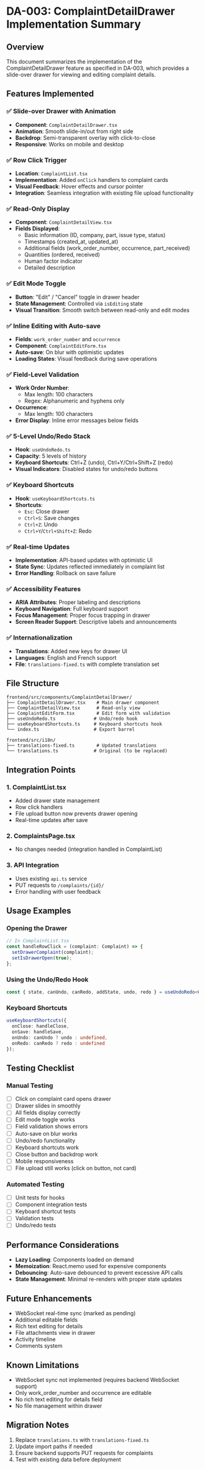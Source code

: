 # DA-003: ComplaintDetailDrawer Implementation Summary

## Overview
This document summarizes the implementation of the ComplaintDetailDrawer feature as specified in DA-003, which provides a slide-over drawer for viewing and editing complaint details.

## Features Implemented

### ✅ Slide-over Drawer with Animation
- **Component**: `ComplaintDetailDrawer.tsx`
- **Animation**: Smooth slide-in/out from right side
- **Backdrop**: Semi-transparent overlay with click-to-close
- **Responsive**: Works on mobile and desktop

### ✅ Row Click Trigger
- **Location**: `ComplaintList.tsx`
- **Implementation**: Added `onClick` handlers to complaint cards
- **Visual Feedback**: Hover effects and cursor pointer
- **Integration**: Seamless integration with existing file upload functionality

### ✅ Read-Only Display
- **Component**: `ComplaintDetailView.tsx`
- **Fields Displayed**:
  - Basic information (ID, company, part, issue type, status)
  - Timestamps (created_at, updated_at)
  - Additional fields (work_order_number, occurrence, part_received)
  - Quantities (ordered, received)
  - Human factor indicator
  - Detailed description

### ✅ Edit Mode Toggle
- **Button**: "Edit" / "Cancel" toggle in drawer header
- **State Management**: Controlled via `isEditing` state
- **Visual Transition**: Smooth switch between read-only and edit modes

### ✅ Inline Editing with Auto-save
- **Fields**: `work_order_number` and `occurrence`
- **Component**: `ComplaintEditForm.tsx`
- **Auto-save**: On blur with optimistic updates
- **Loading States**: Visual feedback during save operations

### ✅ Field-Level Validation
- **Work Order Number**:
  - Max length: 100 characters
  - Regex: Alphanumeric and hyphens only
- **Occurrence**:
  - Max length: 100 characters
- **Error Display**: Inline error messages below fields

### ✅ 5-Level Undo/Redo Stack
- **Hook**: `useUndoRedo.ts`
- **Capacity**: 5 levels of history
- **Keyboard Shortcuts**: Ctrl+Z (undo), Ctrl+Y/Ctrl+Shift+Z (redo)
- **Visual Indicators**: Disabled states for undo/redo buttons

### ✅ Keyboard Shortcuts
- **Hook**: `useKeyboardShortcuts.ts`
- **Shortcuts**:
  - `Esc`: Close drawer
  - `Ctrl+S`: Save changes
  - `Ctrl+Z`: Undo
  - `Ctrl+Y`/`Ctrl+Shift+Z`: Redo

### ✅ Real-time Updates
- **Implementation**: API-based updates with optimistic UI
- **State Sync**: Updates reflected immediately in complaint list
- **Error Handling**: Rollback on save failure

### ✅ Accessibility Features
- **ARIA Attributes**: Proper labeling and descriptions
- **Keyboard Navigation**: Full keyboard support
- **Focus Management**: Proper focus trapping in drawer
- **Screen Reader Support**: Descriptive labels and announcements

### ✅ Internationalization
- **Translations**: Added new keys for drawer UI
- **Languages**: English and French support
- **File**: `translations-fixed.ts` with complete translation set

## File Structure

```
frontend/src/components/ComplaintDetailDrawer/
├── ComplaintDetailDrawer.tsx    # Main drawer component
├── ComplaintDetailView.tsx      # Read-only view
├── ComplaintEditForm.tsx        # Edit form with validation
├── useUndoRedo.ts              # Undo/redo hook
├── useKeyboardShortcuts.ts     # Keyboard shortcuts hook
└── index.ts                    # Export barrel

frontend/src/i18n/
├── translations-fixed.ts        # Updated translations
└── translations.ts             # Original (to be replaced)
```

## Integration Points

### 1. ComplaintList.tsx
- Added drawer state management
- Row click handlers
- File upload button now prevents drawer opening
- Real-time updates after save

### 2. ComplaintsPage.tsx
- No changes needed (integration handled in ComplaintList)

### 3. API Integration
- Uses existing `api.ts` service
- PUT requests to `/complaints/{id}/`
- Error handling with user feedback

## Usage Examples

### Opening the Drawer
```typescript
// In ComplaintList.tsx
const handleRowClick = (complaint: Complaint) => {
  setDrawerComplaint(complaint);
  setIsDrawerOpen(true);
};
```

### Using the Undo/Redo Hook
```typescript
const { state, canUndo, canRedo, addState, undo, redo } = useUndoRedo<Complaint>(5);
```

### Keyboard Shortcuts
```typescript
useKeyboardShortcuts({
  onClose: handleClose,
  onSave: handleSave,
  onUndo: canUndo ? undo : undefined,
  onRedo: canRedo ? redo : undefined
});
```

## Testing Checklist

### Manual Testing
- [ ] Click on complaint card opens drawer
- [ ] Drawer slides in smoothly
- [ ] All fields display correctly
- [ ] Edit mode toggle works
- [ ] Field validation shows errors
- [ ] Auto-save on blur works
- [ ] Undo/redo functionality
- [ ] Keyboard shortcuts work
- [ ] Close button and backdrop work
- [ ] Mobile responsiveness
- [ ] File upload still works (click on button, not card)

### Automated Testing
- [ ] Unit tests for hooks
- [ ] Component integration tests
- [ ] Keyboard shortcut tests
- [ ] Validation tests
- [ ] Undo/redo tests

## Performance Considerations
- **Lazy Loading**: Components loaded on demand
- **Memoization**: React.memo used for expensive components
- **Debouncing**: Auto-save debounced to prevent excessive API calls
- **State Management**: Minimal re-renders with proper state updates

## Future Enhancements
- WebSocket real-time sync (marked as pending)
- Additional editable fields
- Rich text editing for details
- File attachments view in drawer
- Activity timeline
- Comments system

## Known Limitations
- WebSocket sync not implemented (requires backend WebSocket support)
- Only work_order_number and occurrence are editable
- No rich text editing for details field
- No file management within drawer

## Migration Notes
1. Replace `translations.ts` with `translations-fixed.ts`
2. Update import paths if needed
3. Ensure backend supports PUT requests for complaints
4. Test with existing data before deployment